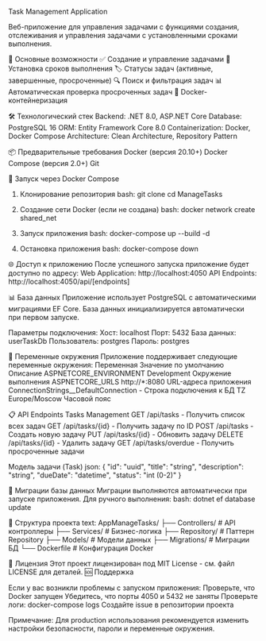 Task Management Application

Веб-приложение для управления задачами с функциями создания, отслеживания и управления задачами с установленными сроками выполнения.

🚀 Основные возможности
    ✅ Создание и управление задачами
    📅 Установка сроков выполнения
    🏷️ Статусы задач (активные, завершенные, просроченные)
    🔍 Поиск и фильтрация задач
    📊 Автоматическая проверка просроченных задач
    🐳 Docker-контейнеризация

🛠 Технологический стек
    Backend: .NET 8.0, ASP.NET Core
    Database: PostgreSQL 16
    ORM: Entity Framework Core 8.0
    Containerization: Docker, Docker Compose
    Architecture: Clean Architecture, Repository Pattern

📦 Предварительные требования
    Docker (версия 20.10+)
    Docker Compose (версия 2.0+)
    Git

🐳 Запуск через Docker Compose
1. Клонирование репозитория
bash: git clone <your-repository-url>
cd ManageTasks

3. Создание сети Docker (если не создана)
bash: docker network create shared_net

4. Запуск приложения
bash: docker-compose up --build -d

4. Остановка приложения
bash: docker-compose down

🌐 Доступ к приложению
После успешного запуска приложение будет доступно по адресу:
    Web Application: http://localhost:4050
    API Endpoints: http://localhost:4050/api/[endpoints]

📊 База данных
Приложение использует PostgreSQL с автоматическими миграциями EF Core. База данных инициализируется автоматически при первом запуске.

Параметры подключения:
    Хост: localhost
    Порт: 5432
    База данных: userTaskDb
    Пользователь: postgres
    Пароль: postgres

🔧 Переменные окружения
    Приложение поддерживает следующие переменные окружения:
    Переменная	Значение по умолчанию	Описание
    ASPNETCORE_ENVIRONMENT	Development	Окружение выполнения
    ASPNETCORE_URLS	http://*:8080	URL-адреса приложения
    ConnectionStrings__DefaultConnection	-	Строка подключения к БД
    TZ	Europe/Moscow	Часовой пояс

📋 API Endpoints Tasks Management
    GET /api/tasks - Получить список всех задач
    GET /api/tasks/{id} - Получить задачу по ID
    POST /api/tasks - Создать новую задачу
    PUT /api/tasks/{id} - Обновить задачу
    DELETE /api/tasks/{id} - Удалить задачу
    GET /api/tasks/overdue - Получить просроченные задачи

Модель задачи (Task)
json:
{
  "id": "uuid",
  "title": "string",
  "description": "string",
  "dueDate": "datetime",
  "status": "int (0-2)"
}

🔄 Миграции базы данных
Миграции выполняются автоматически при запуске приложения. Для ручного выполнения:
bash: dotnet ef database update

📁 Структура проекта
text:
AppManageTasks/
├── Controllers/          # API контроллеры
├── Services/            # Бизнес-логика
├── Repository/          # Паттерн Repository
├── Models/              # Модели данных
├── Migrations/          # Миграции БД
└── Dockerfile           # Конфигурация Docker

📝 Лицензия
Этот проект лицензирован под MIT License - см. файл LICENSE для деталей.
🆘 Поддержка

Если у вас возникли проблемы с запуском приложения:
    Проверьте, что Docker запущен
    Убедитесь, что порты 4050 и 5432 не заняты
    Проверьте логи: docker-compose logs
    Создайте issue в репозитории проекта

Примечание: Для production использования рекомендуется изменить настройки безопасности, пароли и переменные окружения.
